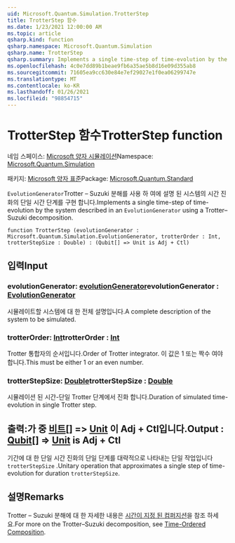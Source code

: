 ```yaml
---
uid: Microsoft.Quantum.Simulation.TrotterStep
title: TrotterStep 함수
ms.date: 1/23/2021 12:00:00 AM
ms.topic: article
qsharp.kind: function
qsharp.namespace: Microsoft.Quantum.Simulation
qsharp.name: TrotterStep
qsharp.summary: Implements a single time-step of time-evolution by the system described in an `EvolutionGenerator` using a Trotter–Suzuki decomposition.
ms.openlocfilehash: 4c0e7dd89b1beae9fb6a35ae5b8d16e09d355ab8
ms.sourcegitcommit: 71605ea9cc630e84e7ef29027e1f0ea06299747e
ms.translationtype: MT
ms.contentlocale: ko-KR
ms.lasthandoff: 01/26/2021
ms.locfileid: "98854715"
---
```

# <a name="trotterstep-function"></a><span data-ttu-id="9e2ea-102">TrotterStep 함수</span><span class="sxs-lookup"><span data-stu-id="9e2ea-102">TrotterStep function</span></span>

<span data-ttu-id="9e2ea-103">네임 스페이스: [Microsoft 양자 시뮬레이션](xref:Microsoft.Quantum.Simulation)</span><span class="sxs-lookup"><span data-stu-id="9e2ea-103">Namespace: [Microsoft.Quantum.Simulation](xref:Microsoft.Quantum.Simulation)</span></span>

<span data-ttu-id="9e2ea-104">패키지: [Microsoft 양자 표준](https://nuget.org/packages/Microsoft.Quantum.Standard)</span><span class="sxs-lookup"><span data-stu-id="9e2ea-104">Package: [Microsoft.Quantum.Standard](https://nuget.org/packages/Microsoft.Quantum.Standard)</span></span>


<span data-ttu-id="9e2ea-105">`EvolutionGenerator`Trotter – Suzuki 분해를 사용 하 여에 설명 된 시스템의 시간 진화의 단일 시간 단계를 구현 합니다.</span><span class="sxs-lookup"><span data-stu-id="9e2ea-105">Implements a single time-step of time-evolution by the system described in an `EvolutionGenerator` using a Trotter–Suzuki decomposition.</span></span>

```qsharp
function TrotterStep (evolutionGenerator : Microsoft.Quantum.Simulation.EvolutionGenerator, trotterOrder : Int, trotterStepSize : Double) : (Qubit[] => Unit is Adj + Ctl)
```


## <a name="input"></a><span data-ttu-id="9e2ea-106">입력</span><span class="sxs-lookup"><span data-stu-id="9e2ea-106">Input</span></span>

### <a name="evolutiongenerator--evolutiongenerator"></a><span data-ttu-id="9e2ea-107">evolutionGenerator: [evolutionGenerator](xref:Microsoft.Quantum.Simulation.EvolutionGenerator)</span><span class="sxs-lookup"><span data-stu-id="9e2ea-107">evolutionGenerator : [EvolutionGenerator](xref:Microsoft.Quantum.Simulation.EvolutionGenerator)</span></span>

<span data-ttu-id="9e2ea-108">시뮬레이트할 시스템에 대 한 전체 설명입니다.</span><span class="sxs-lookup"><span data-stu-id="9e2ea-108">A complete description of the system to be simulated.</span></span>


### <a name="trotterorder--int"></a><span data-ttu-id="9e2ea-109">trotterOrder: [Int](xref:microsoft.quantum.lang-ref.int)</span><span class="sxs-lookup"><span data-stu-id="9e2ea-109">trotterOrder : [Int](xref:microsoft.quantum.lang-ref.int)</span></span>

<span data-ttu-id="9e2ea-110">Trotter 통합자의 순서입니다.</span><span class="sxs-lookup"><span data-stu-id="9e2ea-110">Order of Trotter integrator.</span></span> <span data-ttu-id="9e2ea-111">이 값은 1 또는 짝수 여야 합니다.</span><span class="sxs-lookup"><span data-stu-id="9e2ea-111">This must be either 1 or an even number.</span></span>


### <a name="trotterstepsize--double"></a><span data-ttu-id="9e2ea-112">trotterStepSize: [Double](xref:microsoft.quantum.lang-ref.double)</span><span class="sxs-lookup"><span data-stu-id="9e2ea-112">trotterStepSize : [Double](xref:microsoft.quantum.lang-ref.double)</span></span>

<span data-ttu-id="9e2ea-113">시뮬레이션 된 시간-단일 Trotter 단계에서 진화 합니다.</span><span class="sxs-lookup"><span data-stu-id="9e2ea-113">Duration of simulated time-evolution in single Trotter step.</span></span>



## <a name="output--qubit--unit--is-adj--ctl"></a><span data-ttu-id="9e2ea-114">출력:가 중 [비트](xref:microsoft.quantum.lang-ref.qubit)[] => [Unit](xref:microsoft.quantum.lang-ref.unit)  이 Adj + Ctl입니다.</span><span class="sxs-lookup"><span data-stu-id="9e2ea-114">Output : [Qubit](xref:microsoft.quantum.lang-ref.qubit)[] => [Unit](xref:microsoft.quantum.lang-ref.unit)  is Adj + Ctl</span></span>

<span data-ttu-id="9e2ea-115">기간에 대 한 단일 시간 진화의 단일 단계를 대략적으로 나타내는 단일 작업입니다 `trotterStepSize` .</span><span class="sxs-lookup"><span data-stu-id="9e2ea-115">Unitary operation that approximates a single step of time-evolution for duration `trotterStepSize`.</span></span>

## <a name="remarks"></a><span data-ttu-id="9e2ea-116">설명</span><span class="sxs-lookup"><span data-stu-id="9e2ea-116">Remarks</span></span>

<span data-ttu-id="9e2ea-117">Trotter – Suzuki 분해에 대 한 자세한 내용은 [시간이 지정 된 컴퍼지션](/quantum/libraries/control-flow#time-ordered-composition)을 참조 하세요.</span><span class="sxs-lookup"><span data-stu-id="9e2ea-117">For more on the Trotter–Suzuki decomposition, see [Time-Ordered Composition](/quantum/libraries/control-flow#time-ordered-composition).</span></span>